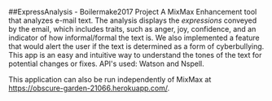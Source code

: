 
##ExpressAnalysis - Boilermake2017 Project
A MixMax Enhancement tool that analyzes e-mail text. The analysis displays the *expressions* conveyed by the email, which includes traits, such as anger, joy, confidence, and an indicator of how informal/formal the text is. We also implemented a feature that would alert the user if the text is determined as a form of cyberbullying. This app is an easy and intuitive way to understand the tones of the text for potential changes or fixes. API's used: Watson and Nspell.

This application can also be run independently of MixMax at https://obscure-garden-21066.herokuapp.com/.

